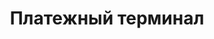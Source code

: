 ---
title: Платежный терминал
description: Подробная инструкция по платежному терминалу для водителей
---